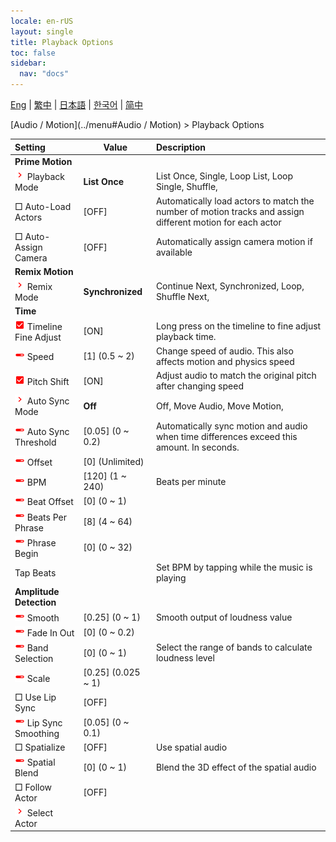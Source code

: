 ```yaml
---
locale: en-rUS
layout: single
title: Playback Options
toc: false
sidebar:
  nav: "docs"
---
```

[Eng](/dancexr/menu/2025.4/motion/motion_loader) | [繁中](/tw/dancexr/menu/2025.4/motion/motion_loader) | [日本語](/jp/dancexr/menu/2025.4/motion/motion_loader) | [한국어](/kr/dancexr/menu/2025.4/motion/motion_loader) | [简中](/zh/dancexr/menu/2025.4/motion/motion_loader)

[Audio / Motion](../menu#Audio / Motion) > Playback Options



| Setting | Value | Description |
| :--- | --- | :--- |
|  <b>Prime Motion</b>|| 
| <img src="/images/icon/ic_chevron.png" alt="chevron icon"/> Playback Mode| **List Once** | List Once, Single, Loop List, Loop Single, Shuffle,  |
|  □ Auto-Load Actors| [OFF] | Automatically load actors to match the number of motion tracks and assign different motion for each actor
|  □ Auto-Assign Camera| [OFF] | Automatically assign camera motion if available
|  <b>Remix Motion</b>|| 
| <img src="/images/icon/ic_chevron.png" alt="chevron icon"/> Remix Mode| **Synchronized** | Continue Next, Synchronized, Loop, Shuffle Next,  |
|  <b>Time</b>|| 
| <img src="/images/icon/ic_check_on.png" alt="check on icon"/> Timeline Fine Adjust| [ON] | Long press on the timeline to fine adjust playback time.
| <img src="/images/icon/ic_slider.png" alt="slider icon"/> Speed| [1] (0.5 ~ 2) | Change speed of audio. This also affects motion and physics speed
| <img src="/images/icon/ic_check_on.png" alt="check on icon"/> Pitch Shift| [ON] | Adjust audio to match the original pitch after changing speed
| <img src="/images/icon/ic_chevron.png" alt="chevron icon"/> Auto Sync Mode| **Off** | Off, Move Audio, Move Motion,  |
| <img src="/images/icon/ic_slider.png" alt="slider icon"/> Auto Sync Threshold| [0.05] (0 ~ 0.2) | Automatically sync motion and audio when time differences exceed this amount. In seconds.
| <img src="/images/icon/ic_slider.png" alt="slider icon"/> Offset| [0] (Unlimited) | 
| <img src="/images/icon/ic_slider.png" alt="slider icon"/> BPM| [120] (1 ~ 240) | Beats per minute
| <img src="/images/icon/ic_slider.png" alt="slider icon"/> Beat Offset| [0] (0 ~ 1) | 
| <img src="/images/icon/ic_slider.png" alt="slider icon"/> Beats Per Phrase| [8] (4 ~ 64) | 
| <img src="/images/icon/ic_slider.png" alt="slider icon"/> Phrase Begin| [0] (0 ~ 32) | 
|  Tap Beats|| Set BPM by tapping while the music is playing
|  <b>Amplitude Detection</b>|| 
| <img src="/images/icon/ic_slider.png" alt="slider icon"/> Smooth| [0.25] (0 ~ 1) | Smooth output of loudness value
| <img src="/images/icon/ic_slider.png" alt="slider icon"/> Fade In Out| [0] (0 ~ 0.2) | 
| <img src="/images/icon/ic_slider.png" alt="slider icon"/> Band Selection| [0] (0 ~ 1) | Select the range of bands to calculate loudness level
| <img src="/images/icon/ic_slider.png" alt="slider icon"/> Scale| [0.25] (0.025 ~ 1) | 
|  □ Use Lip Sync| [OFF] | 
| <img src="/images/icon/ic_slider.png" alt="slider icon"/> Lip Sync Smoothing| [0.05] (0 ~ 0.1) | 
|  □ Spatialize| [OFF] | Use spatial audio
| <img src="/images/icon/ic_slider.png" alt="slider icon"/> Spatial Blend| [0] (0 ~ 1) | Blend the 3D effect of the spatial audio
|  □ Follow Actor| [OFF] | 
| <img src="/images/icon/ic_chevron.png" alt="chevron icon"/> Select Actor|  |  |
